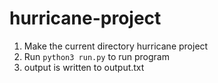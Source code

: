 # hurricane-project
1) Make the current directory hurricane project
2) Run `python3 run.py` to run program
3) output is written to output.txt